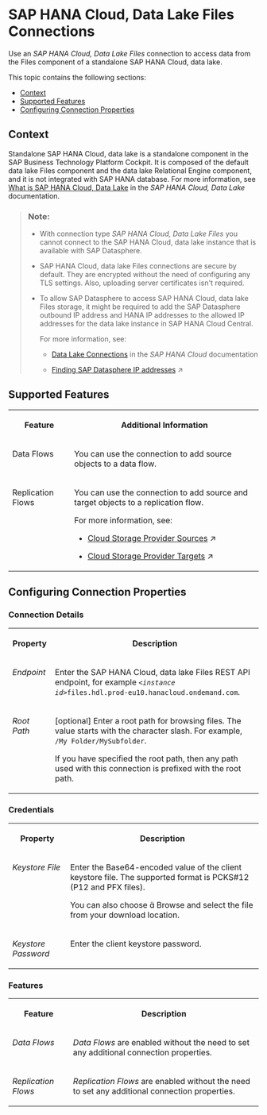 <!-- loio356e41e880e54255891b702d2afefeb3 -->

<link rel="stylesheet" type="text/css" href="../css/sap-icons.css"/>

# SAP HANA Cloud, Data Lake Files Connections

Use an *SAP HANA Cloud, Data Lake Files* connection to access data from the Files component of a standalone SAP HANA Cloud, data lake.



This topic contains the following sections:

-   [Context](sap-hana-cloud-data-lake-files-connections-356e41e.md#loio356e41e880e54255891b702d2afefeb3__context)
-   [Supported Features](sap-hana-cloud-data-lake-files-connections-356e41e.md#loio356e41e880e54255891b702d2afefeb3__HDLDB_usage)
-   [Configuring Connection Properties](sap-hana-cloud-data-lake-files-connections-356e41e.md#loio356e41e880e54255891b702d2afefeb3__connection_properties)



<a name="loio356e41e880e54255891b702d2afefeb3__context"/>

## Context

Standalone SAP HANA Cloud, data lake is a standalone component in the SAP Business Technology Platform Cockpit. It is composed of the default data lake Files component and the data lake Relational Engine component, and it is not integrated with SAP HANA database. For more information, see [What is SAP HANA Cloud, Data Lake](https://help.sap.com/docs/SAP_HANA_DATA_LAKE/a896c6a184f21015b5bcf4c7a967df07/228c19ac890046ecbe8e38a540c0cb6b.html) in the *SAP HANA Cloud, Data Lake* documentation.

> ### Note:  
> -   With connection type *SAP HANA Cloud, Data Lake Files* you cannot connect to the SAP HANA Cloud, data lake instance that is available with SAP Datasphere.
> 
> -   SAP HANA Cloud, data lake Files connections are secure by default. They are encrypted without the need of configuring any TLS settings. Also, uploading server certificates isn't required.
> 
> -   To allow SAP Datasphere to access SAP HANA Cloud, data lake Files storage, it might be required to add the SAP Datasphere outbound IP address and HANA IP addresses to the allowed IP addresses for the data lake instance in SAP HANA Cloud Central.
> 
>     For more information, see:
> 
>     -   [Data Lake Connections](https://help.sap.com/docs/HANA_CLOUD/9ae9104a46f74a6583ce5182e7fb20cb/7e8ca90a9b4940d2930c36e92fbf6ba7.html) in the *SAP HANA Cloud* documentation
> 
>     -   [Finding SAP Datasphere IP addresses](https://help.sap.com/viewer/935116dd7c324355803d4b85809cec97/DEV_CURRENT/en-US/0934f7ed9a534e638299f53ab60866ae.html "Find externally facing IP addresses and IDs that must be added to allowlists in particular remote applications before you can use connections to these remote applications.") :arrow_upper_right:



<a name="loio356e41e880e54255891b702d2afefeb3__HDLDB_usage"/>

## Supported Features


<table>
<tr>
<th valign="top">

Feature

</th>
<th valign="top">

Additional Information

</th>
</tr>
<tr>
<td valign="top">

Data Flows

</td>
<td valign="top">

You can use the connection to add source objects to a data flow.

</td>
</tr>
<tr>
<td valign="top">

Replication Flows

</td>
<td valign="top">

You can use the connection to add source and target objects to a replication flow.

For more information, see:

-   [Cloud Storage Provider Sources](https://help.sap.com/viewer/24f836070a704022a40c15442163e5cf/DEV_CURRENT/en-US/4d481a2c620f4b52ba65b360299d7719.html "If you use a cloud storage provider as the source for your replication flow, you need to consider additional specifics and conditions.") :arrow_upper_right:

-   [Cloud Storage Provider Targets](https://help.sap.com/viewer/24f836070a704022a40c15442163e5cf/DEV_CURRENT/en-US/43d93a27150a4a218e3df14e3abdf456.html "If you use a cloud storage provider as the target for your replication flow, you need to consider additional specifics and conditions.") :arrow_upper_right:




</td>
</tr>
</table>



<a name="loio356e41e880e54255891b702d2afefeb3__connection_properties"/>

## Configuring Connection Properties



### Connection Details


<table>
<tr>
<th valign="top">

Property

</th>
<th valign="top">

Description

</th>
</tr>
<tr>
<td valign="top">

*Endpoint* 

</td>
<td valign="top">

Enter the SAP HANA Cloud, data lake Files REST API endpoint, for example <code><i class="varname">&lt;instance id&gt;</i>files.hdl.prod-eu10.hanacloud.ondemand.com</code>. 

</td>
</tr>
<tr>
<td valign="top">

*Root Path* 

</td>
<td valign="top">

\[optional\] Enter a root path for browsing files. The value starts with the character slash. For example, `/My Folder/MySubfolder`. 

If you have specified the root path, then any path used with this connection is prefixed with the root path.

</td>
</tr>
</table>



### Credentials


<table>
<tr>
<th valign="top">

Property

</th>
<th valign="top">

Description

</th>
</tr>
<tr>
<td valign="top">

*Keystore File* 

</td>
<td valign="top">

Enter the Base64-encoded value of the client keystore file. The supported format is PCKS\#12 \(P12 and PFX files\). 

You can also choose <span class="SAP-icons-V5"></span> Browse and select the file from your download location.

</td>
</tr>
<tr>
<td valign="top">

*Keystore Password* 

</td>
<td valign="top">

Enter the client keystore password. 

</td>
</tr>
</table>



### Features


<table>
<tr>
<th valign="top">

Feature

</th>
<th valign="top">

Description

</th>
</tr>
<tr>
<td valign="top">

*Data Flows*

</td>
<td valign="top">

*Data Flows* are enabled without the need to set any additional connection properties. 

</td>
</tr>
<tr>
<td valign="top">

*Replication Flows*

</td>
<td valign="top">

*Replication Flows* are enabled without the need to set any additional connection properties. 

</td>
</tr>
</table>

